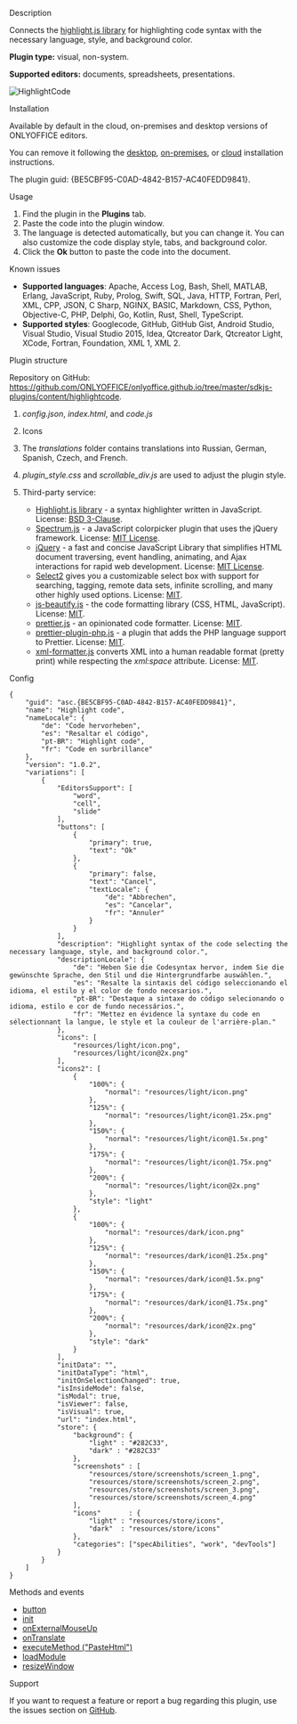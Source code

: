 Description

Connects the [highlight.js library](https://highlightjs.org/) for highlighting code syntax with the necessary language, style, and background color.

**Plugin type:** visual, non-system.

**Supported editors:** documents, spreadsheets, presentations.

![HighlightCode](/plugins/gifs/highlight-code.gif)

Installation

Available by default in the cloud, on-premises and desktop versions of ONLYOFFICE editors.

You can remove it following the [desktop](/plugin/installation/desktop), [on-premises](/plugin/installation/onpremises), or [cloud](/plugin/installation/cloud) installation instructions.

The plugin guid: {BE5CBF95-C0AD-4842-B157-AC40FEDD9841}.

Usage

1. Find the plugin in the **Plugins** tab.
2. Paste the code into the plugin window.
3. The language is detected automatically, but you can change it. You can also customize the code display style, tabs, and background color.
4. Click the **Ok** button to paste the code into the document.

Known issues

* **Supported languages**: Apache, Access Log, Bash, Shell, MATLAB, Erlang, JavaScript, Ruby, Prolog, Swift, SQL, Java, HTTP, Fortran, Perl, XML, CPP, JSON, C Sharp, NGINX, BASIC, Markdown, CSS, Python, Objective-C, PHP, Delphi, Go, Kotlin, Rust, Shell, TypeScript.
* **Supported styles**: Googlecode, GitHub, GitHub Gist, Android Studio, Visual Studio, Visual Studio 2015, Idea, Qtcreator Dark, Qtcreator Light, XCode, Fortran, Foundation, XML 1, XML 2.

Plugin structure

Repository on GitHub: <https://github.com/ONLYOFFICE/onlyoffice.github.io/tree/master/sdkjs-plugins/content/highlightcode>.

1. *config.json*, *index.html*, and *code.js*

2. Icons

3. The *translations* folder contains translations into Russian, German, Spanish, Czech, and French.

4. *plugin\_style.css* and *scrollable\_div.js* are used to adjust the plugin style.

5. Third-party service:

   * [Highlight.js library](https://highlightjs.org/) - a syntax highlighter written in JavaScript. License: [BSD 3-Clause](https://github.com/ONLYOFFICE/onlyoffice.github.io/blob/master/sdkjs-plugins/content/highlightcode/licenses/Highlight.license).
   * [Spectrum.js](http://bgrins.github.io/spectrum/) - a JavaScript colorpicker plugin that uses the jQuery framework. License: [MIT License](https://github.com/ONLYOFFICE/onlyoffice.github.io/blob/master/sdkjs-plugins/content/highlightcode/licenses/spectrum.license).
   * [jQuery](https://jquery.com) - a fast and concise JavaScript Library that simplifies HTML document traversing, event handling, animating, and Ajax interactions for rapid web development. License: [MIT License](https://github.com/ONLYOFFICE/onlyoffice.github.io/blob/master/sdkjs-plugins/content/highlightcode/licenses/jQuery.license).
   * [Select2](https://select2.org/) gives you a customizable select box with support for searching, tagging, remote data sets, infinite scrolling, and many other highly used options. License: [MIT](https://github.com/ONLYOFFICE/onlyoffice.github.io/blob/master/sdkjs-plugins/content/highlightcode/licenses/Select2.license).
   * [js-beautify.js](https://github.com/beautify-web/js-beautify) - the code formatting library (CSS, HTML, JavaScript). License: [MIT](https://github.com/ONLYOFFICE/onlyoffice.github.io/blob/master/sdkjs-plugins/content/highlightcode/licenses/js-beautify.license).
   * [prettier.js](https://github.com/prettier/prettier) - an opinionated code formatter. License: [MIT](https://github.com/ONLYOFFICE/onlyoffice.github.io/blob/master/sdkjs-plugins/content/highlightcode/licenses/prettier.license).
   * [prettier-plugin-php.js](https://github.com/prettier/plugin-php) - a plugin that adds the PHP language support to Prettier. License: [MIT](https://github.com/ONLYOFFICE/onlyoffice.github.io/blob/master/sdkjs-plugins/content/highlightcode/licenses/prettier%40plugin-php.license).
   * [xml-formatter.js](https://github.com/chrisbottin/xml-formatter) converts XML into a human readable format (pretty print) while respecting the *xml:space* attribute. License: [MIT](https://github.com/ONLYOFFICE/onlyoffice.github.io/blob/master/sdkjs-plugins/content/highlightcode/licenses/xml-formatter.license).

Config

```
{
    "guid": "asc.{BE5CBF95-C0AD-4842-B157-AC40FEDD9841}",
    "name": "Highlight code",
    "nameLocale": {
        "de": "Code hervorheben",
        "es": "Resaltar el código",
        "pt-BR": "Highlight code",
        "fr": "Code en surbrillance"
    },
    "version": "1.0.2",
    "variations": [
        {
            "EditorsSupport": [
                "word",
                "cell",
                "slide"
            ],
            "buttons": [
                {
                    "primary": true,
                    "text": "Ok"
                },
                {
                    "primary": false,
                    "text": "Cancel",
                    "textLocale": {
                        "de": "Abbrechen",
                        "es": "Cancelar",
                        "fr": "Annuler"
                    }
                }
            ],
            "description": "Highlight syntax of the code selecting the necessary language, style, and background color.",
            "descriptionLocale": {
                "de": "Heben Sie die Codesyntax hervor, indem Sie die gewünschte Sprache, den Stil und die Hintergrundfarbe auswählen.",
                "es": "Resalte la sintaxis del código seleccionando el idioma, el estilo y el color de fondo necesarios.",
                "pt-BR": "Destaque a sintaxe do código selecionando o idioma, estilo e cor de fundo necessários.",
                "fr": "Mettez en évidence la syntaxe du code en sélectionnant la langue, le style et la couleur de l'arrière-plan."
            },
            "icons": [
                "resources/light/icon.png",
                "resources/light/icon@2x.png"
            ],
            "icons2": [
                {
                    "100%": {
                        "normal": "resources/light/icon.png"
                    },
                    "125%": {
                        "normal": "resources/light/icon@1.25x.png"
                    },
                    "150%": {
                        "normal": "resources/light/icon@1.5x.png"
                    },
                    "175%": {
                        "normal": "resources/light/icon@1.75x.png"
                    },
                    "200%": {
                        "normal": "resources/light/icon@2x.png"
                    },
                    "style": "light"
                },
                {
                    "100%": {
                        "normal": "resources/dark/icon.png"
                    },
                    "125%": {
                        "normal": "resources/dark/icon@1.25x.png"
                    },
                    "150%": {
                        "normal": "resources/dark/icon@1.5x.png"
                    },
                    "175%": {
                        "normal": "resources/dark/icon@1.75x.png"
                    },
                    "200%": {
                        "normal": "resources/dark/icon@2x.png"
                    },
                    "style": "dark"
                }
            ],
            "initData": "",
            "initDataType": "html",
            "initOnSelectionChanged": true,
            "isInsideMode": false,
            "isModal": true,
            "isViewer": false,
            "isVisual": true,
            "url": "index.html",
            "store": {
                "background": {
                    "light" : "#282C33",
                    "dark" : "#282C33"
                },
                "screenshots" : [
                    "resources/store/screenshots/screen_1.png",
                    "resources/store/screenshots/screen_2.png",
                    "resources/store/screenshots/screen_3.png",
                    "resources/store/screenshots/screen_4.png"
                ],
                "icons"       : {
                    "light" : "resources/store/icons",
                    "dark"  : "resources/store/icons"
                },
                "categories": ["specAbilities", "work", "devTools"]
            }
        }
    ]
}
```

Methods and events

* [button](/plugin/events/button)
* [init](/plugin/events/init)
* [onExternalMouseUp](/plugin/events/onexternalmouseup)
* [onTranslate](/plugin/events/ontranslate)
* [executeMethod ("PasteHtml")](/plugin/executemethod/common/pastehtml)
* [loadModule](/plugin/loadmodule)
* [resizeWindow](/plugin/resizewindow)

Support

If you want to request a feature or report a bug regarding this plugin, use the issues section on [GitHub](https://github.com/ONLYOFFICE/onlyoffice.github.io/issues).
